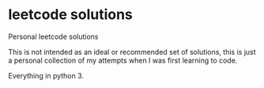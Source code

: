 # leetcode solutions
Personal leetcode solutions

This is not intended as an ideal or recommended set of solutions, this is just a personal collection of my attempts when I was first learning to code.

Everything in python 3.
